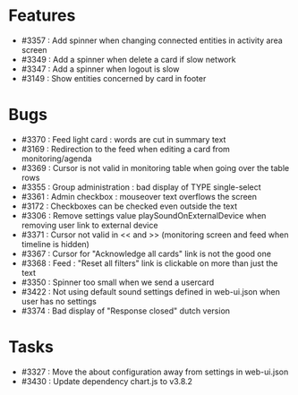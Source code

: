 # Features

- #3357 : Add spinner when changing connected entities in activity area screen
- #3349 : Add a spinner when delete a card if slow network
- #3347 : Add a spinner when logout is slow
- #3149 : Show entities concerned by card in footer

# Bugs

- #3370 : Feed light card : words are cut in summary text 
- #3169 : Redirection to the feed when editing a card from monitoring/agenda
- #3369 : Cursor is not valid in monitoring table when going over the table rows
- #3355 : Group administration : bad display of TYPE single-select
- #3361 : Admin checkbox : mouseover text overflows the screen
- #3172 : Checkboxes can be checked even outside the text
- #3306 : Remove settings value playSoundOnExternalDevice when removing user link to external device
- #3371 : Cursor not valid in << and >> (monitoring screen and feed when timeline is hidden)
- #3367 : Cursor for "Acknowledge all cards" link is not the good one
- #3368 : Feed : "Reset all filters" link is clickable on more than just the text
- #3350 : Spinner too small when we send a usercard
- #3422 : Not using default sound settings defined in web-ui.json when user has no settings
- #3374 : Bad display of "Response closed" dutch version

# Tasks

- #3327 : Move the about configuration away from settings in web-ui.json
- #3430 : Update dependency chart.js to v3.8.2
